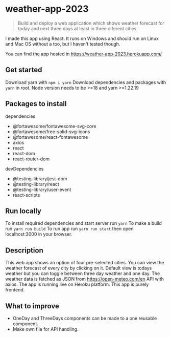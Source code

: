 # weather-app-2023

>Build and deploy a web application which shows weather forecast for today and next three days at least in three diferent cities.

I made this app using React.
It runs on Windows and should run on Linux and Mac OS without a too, but I haven't tested though.

You can find the app hosted in https://weather-app-2023.herokuapp.com/

## Get started
Download yarn with `npm i yarn`
Download dependencies and packages with `yarn` in root.
Node version needs to be >=18 and yarn >=1.22.19

## Packages to install
dependencies
  - @fortawesome/fontawesome-svg-core
  - @fortawesome/free-solid-svg-icons
  - @fortawesome/react-fontawesome
  - axios
  - react
  - react-dom
  - react-router-dom

devDependencies
  - @testing-library/jest-dom
  - @testing-library/react
  - @testing-library/user-event
  - react-scripts


## Run locally
To install required dependencies and start server run  `yarn`
To make a build run `yarn run build`
To run app run `yarn run start` then open localhost:3000 in your browser.

## Description
This web app shows an option of four pre-selected cities. You can view the weather forecast of every city by clicking on it. Default view is todays weather but you can toggle between three day weather and one day. The weather data is fetched as JSON from https://open-meteo.com/en API with axios. The app is running live on Heroku platform. This app is purely frontend.

## What to improve
- OneDay and ThreeDays components can be made to a one reusable component.
- Make own file for API handling.


